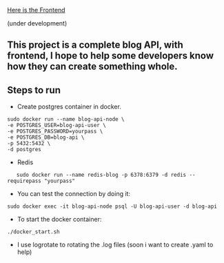 <a href="https://github.com/rootdnh/blog-frontend-react">Here is the Frontend </a>

(under development)

## This project is a complete blog API, with frontend, I hope to help some developers know how they can create something whole.

## Steps to run 

* Create postgres container in docker.

```
sudo docker run --name blog-api-node \
-e POSTGRES_USER=blog-api-user \
-e POSTGRES_PASSWORD=yourpass \
-e POSTGRES_DB=blog-api \
-p 5432:5432 \
-d postgres
```

* Redis

```
   sudo docker run --name redis-blog -p 6378:6379 -d redis --requirepass "yourpass"
```


* You can test the connection by doing it: 
```
sudo docker exec -it blog-api-node psql -U blog-api-user -d blog-api

```
* To start the docker container:
```
./docker_start.sh

```

* I use logrotate to rotating the .log files (soon i want to create .yaml to help)

